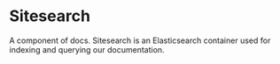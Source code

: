 # Sitesearch

A component of docs. Sitesearch is an Elasticsearch container used for indexing
and querying our documentation.
